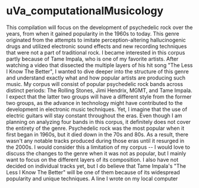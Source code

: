 # uVa_computationalMusicology

This compilation will focus on the development of psychedelic rock over the years, from when it gained popularity in the 1960s to today. This genre originated from the attempts to imitate perception-altering hallucinogenic drugs and utilized electronic sound effects and new recording techniques that were not a part of traditional rock. I became interested in this corpus partly because of Tame Impala, who is one of my favorite artists. After watching a video that dissected the multiple layers of his hit song "The Less I Know The Better", I wanted to dive deeper into the structure of this genre and understand exactly what and how popular artists are producing such music. 
My corpus will consist of popular psychedelic rock bands across distinct periods: The Rolling Stones, Jimi Hendrix, MGMT, and Tame Impala. I expect that the latter two groups will have a different style from the former two groups, as the advance in technology might have contributed to the development in electronic music techniques. Yet, I imagine that the use of electric guitars will stay constant throughout the eras. 
Even though I am planning on analyzing four bands in this corpus, it definitely does not cover the entirety of the genre. Psychedelic rock was the most popular when it first began in 1960s, but it died down in the 70s and 80s. As a result, there wasn't any notable tracks produced during those eras until it resurged in the 2000s. I would consider this a limitation of my corpus -- I would love to discuss the changes to the genre when it was not as popular, but I mainly want to focus on the different layers of its composition. 
I also have not decided on individual tracks yet, but I do believe that Tame Impala's "The Less I Know The Better" will be one of them because of its widespread popularity and unique techniques. 
A line I wrote on my local computer  
